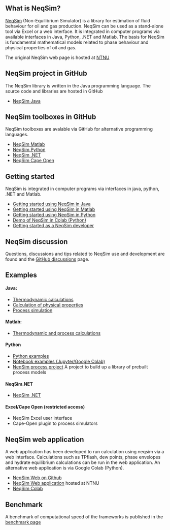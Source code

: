 ## What is NeqSim?
[NeqSim](https://equinor.github.io/neqsimhome/) (Non-Equilibrium Simulator) is a library for estimation of fluid behaviour for oil and gas production. NeqSim can be used as a stand-alone tool via Excel or a web interface. It is integrated in computer programs via available interfaces in Java, Python, .NET and Matlab. The basis for NeqSim is fundamental mathematical models related to phase behaviour and physical properties of oil and gas.

The original NeqSim web page is hosted at [NTNU](http://folk.ntnu.no/solbraa/neqsim/NeqSim.htm)

## NeqSim project in GitHub
The NeqSim library is written in the Java programming language. The source code and libraries are hosted in GitHub

* [NeqSim Java](https://github.com/equinor/neqsim)

## NeqSim toolboxes in GitHub
NeqSim toolboxes are avalable via GitHub for alternative programming languages.

* [NeqSim Matlab](https://github.com/equinor/neqsimmatlab)
* [NeqSim Python](https://github.com/equinor/neqsimpython)
* [NeqSim .NET](https://github.com/equinor/neqsimNET)
* [NeqSim Cape Open](https://github.com/equinor/neqsimcapeopen) 

## Getting started
NeqSim is integrated in computer programs via interfaces in java, python, .NET and Matlab.

* [Getting started using NeqSim in Java](https://github.com/equinor/neqsim/wiki/Getting-started-with-NeqSim-and-Github)
* [Getting started using NeqSim in Matlab](https://github.com/equinor/neqsimmatlab/wiki/Getting-started-with-NeqSim-in-Matlab)
* [Getting started using NeqSim in Python](https://github.com/equinor/neqsimpython/wiki/Getting-started-with-NeqSim-in-Python)
* [Demo of NeqSim in Colab (Python)](https://colab.research.google.com/github/EvenSol/NeqSim-Colab/blob/master/notebooks/examples_of_NeqSim_in_Colab.ipynb#scrollTo=9VqtmS_MpS6M)
* [Getting started as a NeqSim developer](https://github.com/equinor/neqsim/wiki/Getting-started-as-a-NeqSim-developer)

## NeqSim discussion
Questions, discussions and tips related to NeqSim use and development are found and the [GitHub discussions](https://github.com/equinor/neqsim/discussions) page.

## Examples
#### Java:
* [Thermodynamic calculations](https://github.com/equinor/neqsim/tree/master/src/main/java/neqsim/thermo/util/example)
* [Calculation of physical properties](https://github.com/equinor/neqsim/tree/master/src/main/java/neqsim/physicalProperties/util/examples)
* [Process simulation](https://github.com/equinor/neqsim/tree/master/src/main/java/neqsim/processSimulation/util/example)

#### Matlab:
* [Thermodynamic and process calculations](https://github.com/equinor/neqsimmatlab/tree/master/example)

#### Python
* [Python examples](https://github.com/equinor/neqsimpython/tree/master/examples) 
* [Notebook examples (Jupyter/Google Colab)](https://github.com/EvenSol/NeqSim-Colab)
* [NeqSim process project](https://github.com/equinor/neqsimprocess) A project to build up a library of prebuilt process models

#### NeqSim.NET
* [NeqSim .NET](https://github.com/equinor/neqsimNET/tree/master/examples)

#### Excel/Cape Open (restricted access)
* NeqSim Excel user interface
* Cape-Open plugin to process simulators

## NeqSim web application
A  web application has been developed to run calculation using neqsim via a web interface. Calculations such as TPflash, dew points, phase envelopes and hydrate equilibrium calculations can be run in the web application. An alternative web application is via Google Colab (Python).
* [NeqSim Web on Github](https://github.com/equinor/neqsimweb)
* [NeqSim Web application](http://129.241.62.72:8080/NeqSimServer3/faces/Login.jsp) hosted at NTNU
* [NeqSim Colab](https://github.com/EvenSol/NeqSim-Colab)

## Benchmark
A benchmark of computational speed of the frameworks is published in the [benchmark page](/benchmark.html)
